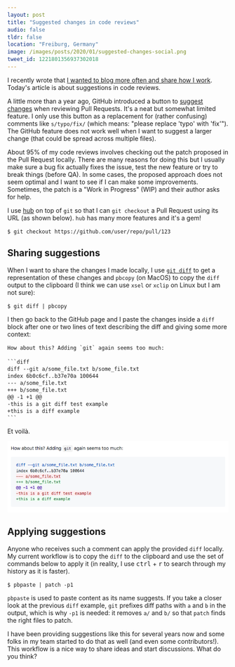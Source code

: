 ```yaml
---
layout: post
title: "Suggested changes in code reviews"
audio: false
tldr: false
location: "Freiburg, Germany"
image: /images/posts/2020/01/suggested-changes-social.png
tweet_id: 1221801356937302018
---
```


I recently wrote that [I wanted to blog more often and share how I
work](/2019/12/20/sigcont/). Today's article is about suggestions in code
reviews.

A little more than a year ago, GitHub introduced a button to [suggest
changes](https://haacked.com/archive/2019/06/03/suggested-changes/) when
reviewing Pull Requests. It's a neat but somewhat limited feature. I only use
this button as a replacement for (rather confusing) comments like `s/typo/fix/`
(which means: "please replace 'typo' with 'fix'"). The GitHub feature does not
work well when I want to suggest a larger change (that could be spread across
multiple files).

About 95% of my code reviews involves checking out the patch proposed in the
Pull Request locally. There are many reasons for doing this but I usually make
sure a bug fix actually fixes the issue, test the new feature or try to break
things (before QA). In some cases, the proposed approach does not seem optimal
and I want to see if I can make some improvements. Sometimes, the patch is a
"Work in Progress" (WIP) and their author asks for help.

I use [hub](https://github.com/github/hub) on top of `git` so that I can `git
checkout` a Pull Request using its URL (as shown below). `hub` has many more
features and it's a gem!

```
$ git checkout https://github.com/user/repo/pull/123
```

## Sharing suggestions

When I want to share the changes I made locally, I use [`git
diff`](https://git-scm.com/docs/git-diff) to get a representation of these
changes and `pbcopy` (on MacOS) to copy the `diff` output to the clipboard (I
think we can use `xsel` or `xclip` on Linux but I am not sure):

```
$ git diff | pbcopy
```

I then go back to the GitHub page and I paste the changes inside a `diff` block
after one or two lines of text describing the diff and giving some more context:

    How about this? Adding `git` again seems too much:

    ```diff
    diff --git a/some_file.txt b/some_file.txt
    index 6b0c6cf..b37e70a 100644
    --- a/some_file.txt
    +++ b/some_file.txt
    @@ -1 +1 @@
    -this is a git diff test example
    +this is a diff example
    ```

Et voilà.

![A GitHub comment with a diff](/images/posts/2020/01/diff-comment.png)

## Applying suggestions

Anyone who receives such a comment can apply the provided `diff` locally. My
current workflow is to copy the `diff` to the clipboard and use the set of
commands below to apply it (in reality, I use <kbd>ctrl</kbd> + <kbd>r</kbd> to
search through my history as it is faster).

```
$ pbpaste | patch -p1
```

`pbpaste` is used to paste content as its name suggests. If you take a closer
look at the previous `diff` example, `git` prefixes diff paths with `a` and `b`
in the output, which is why `-p1` is needed: it removes `a/` and `b/` so that
`patch` finds the right files to patch.

I have been providing suggestions like this for several years now and some folks
in my team started to do that as well (and even some contributors!). This
workflow is a nice way to share ideas and start discussions. What do you think?
